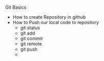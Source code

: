 Git Basics

- How to create Repository in github
- How to Push our local code to repository
  - git status
  - git add
  - git commit
  - git remote
  - git push
  - 